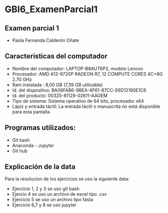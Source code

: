 # GBI6_ExamenParcial1
## Examen parcial 1
* Paola Fernanda Calderón Oñate
## Caracteristicas del computador
* Nombre del computador: LAPTOP-B8AUT6P2, modelo Lenovo 
* Procesador: AMD A12-9720P RADEON R7, 12 COMPUTE CORES 4C+8G   2.70 GHz
* Ram instalada : 8,00 GB (7,39 GB utilizable)
* Id. del dispositivo: BA06FAB6-9BEA-4F61-87CC-E6D12190E1C6
* Id. del producto:  00325-81129-02611-AAOEM
* Tipo de sistema: Sistema operativo de 64 bits, procesador x64
* Lápiz y entrada táctil: La entrada táctil o manuscrita no está disponible para esta pantalla
## Programas utilizados:
* Git bash 
* Anaconda - Jupyter
* Git hub
## Explicación de la data 
Para la resolucion de los ejercicios se uso la siguiente data:
* Ejercicio 1, 2 y 3 se uso git bash
* Ejercio 4 se uso un archivo de excel tipo .csv
* Ejercicio 5 se uso un archivo tipo fasta 
* Ejercicio 6,7 y 8 se uso jupyter
